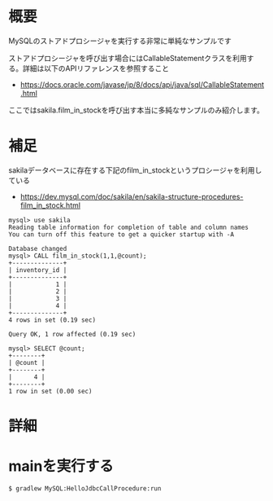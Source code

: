 # 概要
MySQLのストアドプロシージャを実行する非常に単純なサンプルです

ストアドプロシージャを呼び出す場合にはCallableStatementクラスを利用する。詳細は以下のAPIリファレンスを参照すること
- https://docs.oracle.com/javase/jp/8/docs/api/java/sql/CallableStatement.html

ここではsakila.film_in_stockを呼び出す本当に多純なサンプルのみ紹介します。


# 補足
sakilaデータベースに存在する下記のfilm_in_stockというプロシージャを利用している
- https://dev.mysql.com/doc/sakila/en/sakila-structure-procedures-film_in_stock.html
```
mysql> use sakila
Reading table information for completion of table and column names
You can turn off this feature to get a quicker startup with -A

Database changed
mysql> CALL film_in_stock(1,1,@count);
+--------------+
| inventory_id |
+--------------+
|            1 |
|            2 |
|            3 |
|            4 |
+--------------+
4 rows in set (0.19 sec)

Query OK, 1 row affected (0.19 sec)

mysql> SELECT @count;
+--------+
| @count |
+--------+
|      4 |
+--------+
1 row in set (0.00 sec)
```

# 詳細
# mainを実行する
```
$ gradlew MySQL:HelloJdbcCallProcedure:run
```

